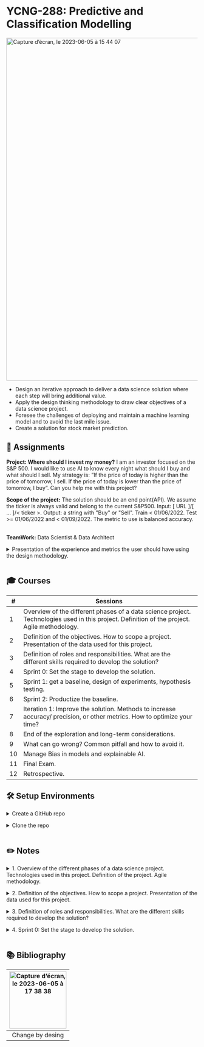 # YCNG-288: Predictive and Classification Modelling

<img width="900" alt="Capture d’écran, le 2023-06-05 à 15 44 07" src="https://github.com/MNLepage08/MNLepage08/assets/113123425/457d320b-db7a-4631-9539-96137fd1bfe0"><p>
  
* Design an iterative approach to deliver a data science solution where each step will bring additional value.
* Apply the design thinking methodology to draw clear objectives of a data science project.
* Foresee the challenges of deploying and maintain a machine learning model and to avoid the last mile issue.
* Create a solution for stock market prediction.

  
## :rocket: Assignments
 
**Project: Where should I invest my money?** I am an investor focused on the S&P 500. I would like to use AI to know every night what should I buy and what should I sell. My strategy is: ”If the price of today is higher than the price of tomorrow, I sell. If the price of today is lower than the price of tomorrow, I buy”. Can you help me with this project?

**Scope of the project:** The solution should be an end point(API). We assume the ticker is always valid and belong to the current S&P500. Input: [ URL ]/[ ... ]/< ticker >. Output: a string with "Buy" or "Sell". Train < 01/06/2022. Test >= 01/06/2022 and < 01/09/2022. The metric to use is balanced accuracy.<br><br>

**TeamWork:** Data Scientist & Data Architect
  
<details close>
<summary>Presentation of the experience and metrics the user should have using the design methodology.<p></summary>
  
<img width="400" alt="Capture d’écran, le 2023-06-05 à 18 13 14" src="https://github.com/MNLepage08/MNLepage08/assets/113123425/238ee409-b31e-4f89-966f-40f83415c09b"> <img width="400" alt="Capture d’écran, le 2023-06-05 à 18 13 27" src="https://github.com/MNLepage08/MNLepage08/assets/113123425/1d3c5b62-2481-4d10-abab-4a0aa9fb8c67"><p>
  
</details> 

  
## :mortar_board: Courses

| # | Sessions | 
| ------------- | ------------- |
| 1 | Overview of the different phases of a data science project. Technologies used in this project. Definition of the project. Agile methodology. |
| 2 | Definition of the objectives. How to scope a project. Presentation of the data used for this project. |
| 3 | Definition of roles and responsibilities. What are the different skills required to develop the solution? |
| 4 | Sprint 0: Set the stage to develop the solution. |
| 5 | Sprint 1: get a baseline, design of experiments, hypothesis testing. |
| 6 | Sprint 2: Productize the baseline. |
| 7 | Iteration 1: Improve the solution. Methods to increase accuracy/ precision, or other metrics. How to optimize your time? |
| 8 | End of the exploration and long-term considerations. |
| 9 | What can go wrong? Common pitfall and how to avoid it. |
| 10 | Manage Bias in models and explainable AI. |
| 11 | Final Exam. |
| 12 | Retrospective. |


## :hammer_and_wrench: Setup Environments
  
<details close>
<summary>Create a GitHub repo<p></summary>

* [GitHub repo: ](https://docs.github.com/en/get-started/quickstart/create-a-repo)"To put your project up on GitHub, you will need to create a repository for it to live in." Assuming you have a GitHub account. I recommend to use the gmail account where have your GCP.
  
</details>   
  
<details close>
<summary>Clone the repo<p></summary>

* [Cloning a repository: ](https://docs.github.com/en/repositories/creating-and-managing-repositories/cloning-a-repository)"When you create a repository on GitHub.com, it exists as a remote repository. You can clone your repository to create a local copy on your computer and sync between the two locations."
  
</details>  


## :pencil2: Notes

<details close>
<summary>1. Overview of the different phases of a data science project. Technologies used in this project. Definition of the project. Agile methodology. <p></summary>

* [Fail:](https://www.mckinsey.com/capabilities/mckinsey-digital/our-insights/what-separates-leaders-from-laggards-in-the-internet-of-things)  Gartner Estimated - 85% of big data projects fail (2017). 80% of AI projects will remain alchemy, run by wizards whose talents will not scale in the organization (2020). 20% of analytic insights will deliver business outcomes (2022). 77% respondents say that “business adoption” of big data and AI initiatives continues to represent a challenge for their organizations. Many reasons: Over engineering, Scoop change, Not asking the right question.<p>

* Technical Dept:<p> <img width="527" align="left" alt="Capture d’écran, le 2023-06-05 à 16 17 14" src="https://github.com/MNLepage08/MNLepage08/assets/113123425/a6c0bccc-a2c9-4fd8-b3d4-66e4c97b4a6b"><br><br><br><br><br><br><br><br>

* Minimum Valuable Product: <p><img width="300" alt="Capture d’écran, le 2023-06-05 à 16 31 43" src="https://github.com/MNLepage08/MNLepage08/assets/113123425/ac0e830f-5d84-4fb1-963d-7152a69bd811"> <img width="290" alt="Capture d’écran, le 2023-06-05 à 16 31 57" src="https://github.com/MNLepage08/MNLepage08/assets/113123425/695083ca-14d0-4d4d-bdd7-b2a674f8309d"><p>
  
* <img width="400" align='right' alt="Capture d’écran, le 2023-06-05 à 16 44 56" src="https://github.com/MNLepage08/MNLepage08/assets/113123425/20b4d935-fd27-496f-8bad-313b43c83f81">**Agile methodology:** Heavy overhead - Sprint, Stand up, Demo/Review, Planning, Grooming, Retrospective.<p>Roles - Product owner, Scrum master, Team lead, Team members.
  
* [Scrum implementation of Agile: ](https://youtu.be/iJ_sl6J8PRg)<p><img width="500" alt="Capture d’écran, le 2023-06-05 à 16 45 19" src="https://github.com/MNLepage08/MNLepage08/assets/113123425/0cfc927a-8c75-4ec6-9ddc-d037ef65c212">

* The steps of a Data Science Project: Define the scope, Create a baseline, Productize, Success criteria? Yes - Done, No - Improve and go to create a baseline.
  
* [Git: ](https://git-scm.com)“Git is a free and open source distributed version control system designed to handle everything from small to very large projects with speed and efficiency.”

* [GitFlow: ](https://www.atlassian.com/git/tutorials/what-is-git)is a branching model for Git, created by Vincent Driessen. It has attracted a lot of attention because it is very well suited to collaboration and scaling the development team.” One branch per feature. If you are working alone, no branches.
  
* [Conda: ](https://docs.conda.io/projects/conda/en/latest/user-guide/tasks/manage-environments.html)Concept of environment to manage dependencies (Project 1 --> pandas 1.1, Project 2 --> pandas 1.0 and matplotlib 3.3.2). Isolate dependencies from projects to projects. You can share the environment. Easy to play with dependencies without breaking everything. Works well with pip.

* [Docker: ](https://aws.amazon.com/fr/blogs/opensource/why-use-docker-containers-for-machine-learning-development/) Almost guaranty reproductivity. Solve any conflict of environment. Make easy for deployment. De facto industry standard. 
  
* CI/CD Continuous Integration/Continuour delivery: Each time a new feature / improvement is done, you should push it to production. <img width="400" align='left' alt="Capture d’écran, le 2023-06-05 à 17 15 57" src="https://github.com/MNLepage08/MNLepage08/assets/113123425/9b9280d7-2ee8-49d6-96e6-4bbf1f0c1d6e"><p>
**CI/CD Workflow:** The team did a modification/improvement in the code. Push the code to git repository. CI/CD watches the git repository and trigger a new build. If the build secceded, create a new docker container with the code. Push the container to production (manually).
  
* **GCP: Google Cloud Platform:** to leverage clud tools and easy deployment, we will use GCP tools. [Projects](https://cloud.google.com/resource-manager/docs?hl=fr), [Cloud Build](https://cloud.google.com/build/docs?hl=fr), [Google run](https://codelabs.developers.google.com/codelabs/cloud-run-hello-python3/#0), [Google storage](https://cloud.google.com/storage/docs?hl=fr) 
 
* Good practices: Avoid Jupyter Notebook to create the solution (fine for exploration). Separate business logic, data IO, and algorithm into 3 separated modules. [When possible, leverage functional programming](https://towardsdatascience.com/functional-programing-in-data-science-projects-c909c11138bb). Do not alter data manually or on your local machine. Leverage the CI/CD. Stateless code. Use conda for code development and docker for running tests locally. Any result should be discarded if not produced by CI/CD.

</details>

  
<details close>
<summary>2. Definition of the objectives. How to scope a project. Presentation of the data used for this project. <p></summary>

* [Desing Thinking (Change by Design): ](https://youtu.be/_r0VX-aU_T8)
  
* **3 pilar of design thinking** - **Insipration:** The problem or opportunity that motivates the search of solution. **Ideation:** The process of generating, developing, and testing ideas. **Implementation:** The path that leads from the project stage into people's lives.
  
* **Inspiration -** **Insights:** Focus more on understanding deeply. Not always from quantitative data. Go out in the world. Talk to users… Capture ”thoughtless acts”. **Observation:** “Watching what people don’t do, listening to what they don’t say”. Watch how people behaves, reacts… **Empathy:** Put yourself into their shoes. Can be done literally. **Overview:** Get insights,	Get the constrains,	Create the team, Get insights, Define personas, Define the user experiment.

* **Ideation:** Defer Judgment. Encourage Ideas. Stay Focus on the topic. Build on the ideas of others. The Goal is to create a story board according the experience(s) we want the personas to live. Diverge/Converge. Define the scop.

* **Implementation:** Quick and dirty. The goal is to get feedback as early as possible. Create a mockup (sketch/draft). Test the mockup with the team. Get feedback (iterate). Create a prototype.

* **The team for the interview:** Expert(vertical knowledge), Technical person, The client, The end user, Anyone that could answer the questions and provide insignth.

* **Example of questions:** Why do you need this? Who will use it? How often? What did you try? How do you know the current solution is not good? What mechanism do you use to evaluate your current solution? Assuming we are done with the project, who will maintain it? What number do you need? What precision do you need?
  
* [Data: yahoo_fin package](https://theautomatic.net/yahoo_fin-documentation/)
  
</details>  

  
<details close>
<summary>3. Definition of roles and responsibilities. What are the different skills required to develop the solution? <p></summary>
  
* **A brief history of Data Science:** New profession which would support the understanding and interpretation of the large amounts of data which was being amassed at the time. Statistics --> Machine Learning --> Deep Learning. Directly caused by the bid data. Data scientist = Statistician _ Software Engineering.
  
* **List of roles:** Data scientist: Applied Data Scientist, Data engineer, Research scientist, MlOps, Business Analyst. Database engineer: Data Architect, Data Analyst. Web Developper: Software Developper (Web - Full stack, Back end, Front end).
  
* <img width="330" align="right" alt="Capture d’écran, le 2023-06-05 à 22 52 37" src="https://github.com/MNLepage08/MNLepage08/assets/113123425/6bbd71d9-a79f-4547-a5cd-2c6c407db271">[Understand the data science process:](https://www.kdnuggets.com/2015/11/different-data-science-roles-industry.html) 1. Get the data, 2. Analyse data, 3. Clean data, 4. Create features, 5. Train model/Evaluate the model, 6. Package model, 7. Deploy pipeline (pipeline = from data prediction), 8. Integrate pipeline in the app/platform, 9. Monitor model.
  
</details> 

  
<details close>
<summary>4. Sprint 0: Set the stage to develop the solution.<p></summary>

* <img width="500" align="right" alt="Capture d’écran, le 2023-06-06 à 00 45 04" src="https://github.com/MNLepage08/MNLepage08/assets/113123425/e302e987-dd99-49e7-aa28-c0fec5e4e5e5">**The goal of the sprint 0 is:** To set up your environment. To do a quick data analysis.See the section on setup environments for more details. 
  
* **Workflow Example:** You should see this process as circles. You might spend a lot of time iterating on models/strategies. However, you should always stay close to a production state where the code can run on GCP. To do so, I recommend baby steps and make sure your changes will not break the app functionality.<p>
  
</details>
  
## :books: Bibliography

| <img width="150" alt="Capture d’écran, le 2023-06-05 à 17 38 38" src="https://github.com/MNLepage08/MNLepage08/assets/113123425/68236fc3-5c5c-4027-aa31-d16052eddc17"> | 
| :-------------: | 
| Change by desing | 
